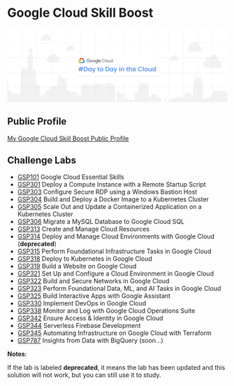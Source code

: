 # Google Cloud Skill Boost

![](banner.png)

## Public Profile

[My Google Cloud Skill Boost Public Profile](https://www.cloudskillsboost.google/public_profiles/61ebfdb2-8830-4d60-b746-51c16650c40b)

## Challenge Labs

- [GSP101](/challenge-labs/GSP101.md) Google Cloud Essential Skills
- [GSP301](/challenge-labs/GSP301.md) Deploy a Compute Instance with a Remote Startup Script
- [GSP303](/challenge-labs/GSP303.md) Configure Secure RDP using a Windows Bastion Host
- [GSP304](/challenge-labs/GSP304.md) Build and Deploy a Docker Image to a Kubernetes Cluster
- [GSP305](/challenge-labs/GSP305.md) Scale Out and Update a Containerized Application on a Kubernetes Cluster
- [GSP306](/challenge-labs/GSP306.md) Migrate a MySQL Database to Google Cloud SQL
- [GSP313](/challenge-labs/GSP313.md) Create and Manage Cloud Resources
- [GSP314](/challenge-labs/GSP314.md) Deploy and Manage Cloud Environments with Google Cloud (**deprecated**)
- [GSP315](/challenge-labs/GSP315.md) Perform Foundational Infrastructure Tasks in Google Cloud
- [GSP318](/challenge-labs/GSP318.md) Deploy to Kubernetes in Google Cloud
- [GSP319](/challenge-labs/GSP319.md) Build a Website on Google Cloud
- [GSP321](/challenge-labs/GSP321.md) Set Up and Configure a Cloud Environment in Google Cloud
- [GSP322](/challenge-labs/GSP322.md) Build and Secure Networks in Google Cloud
- [GSP323](/challenge-labs/GSP323.md) Perform Foundational Data, ML, and AI Tasks in Google Cloud
- [GSP325](/challenge-labs/GSP325.md) Build Interactive Apps with Google Assistant
- [GSP330](/challenge-labs/GSP330.md) Implement DevOps in Google Cloud
- [GSP338](/challenge-labs/GSP338.md) Monitor and Log with Google Cloud Operations Suite
- [GSP342](/challenge-labs/GSP342.md) Ensure Access & Identity in Google Cloud
- [GSP344](/challenge-labs/GSP344.md) Serverless Firebase Development
- [GSP345](/challenge-labs/GSP345.md) Automating Infrastructure on Google Cloud with Terraform
- [GSP787](/challenge-labs/GSP787.md) Insights from Data with BigQuery (soon...)

**Notes**:

If the lab is labeled **deprecated**, it means the lab has been updated and this solution will not work, but you can still use it to study.
